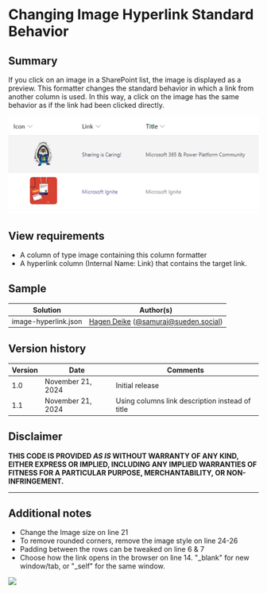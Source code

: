 # Changing Image Hyperlink Standard Behavior

## Summary
If you click on an image in a SharePoint list, the image is displayed as a preview. This formatter changes the standard behavior in which a link from another column is used. In this way, a click on the image has the same behavior as if the link had been clicked directly.

![screenshot of the sample](./assets/screenshot.png)

## View requirements
- A column of type image containing this column formatter
- A hyperlink column (Internal Name: Link) that contains the target link.

## Sample

Solution|Author(s)
--------|---------
image-hyperlink.json | [Hagen Deike](https://github.com/samurai-ka) ([@samurai@sueden.social](https://sueden.social/@samurai))

## Version history

Version|Date|Comments
-------|----|--------
1.0|November 21, 2024|Initial release
1.1|November 21, 2024|Using columns link description instead of title

## Disclaimer

**THIS CODE IS PROVIDED *AS IS* WITHOUT WARRANTY OF ANY KIND, EITHER EXPRESS OR IMPLIED, INCLUDING ANY IMPLIED WARRANTIES OF FITNESS FOR A PARTICULAR PURPOSE, MERCHANTABILITY, OR NON-INFRINGEMENT.**

---

## Additional notes

- Change the Image size on line 21
- To remove rounded corners, remove the image style on line 24-26
- Padding between the rows can be tweaked on line 6 & 7
- Choose how the link opens in the browser on line 14. "_blank" for new window/tab, or "_self" for the same window.

<img src="https://pnptelemetry.azurewebsites.net/list-formatting/column-samples/image-hyperlink" />